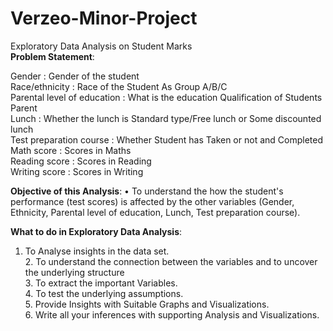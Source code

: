 # Verzeo-Minor-Project
Exploratory Data Analysis on Student Marks
<br>
<b>Problem Statement</b>:<br>

Gender                                     : Gender of the student<br>
Race/ethnicity                             : Race of the Student As Group A/B/C<br>
Parental level of education                : What is the education Qualification of Students Parent<br>
Lunch                                      : Whether the lunch is Standard type/Free lunch or Some discounted lunch<br>
Test preparation course                    : Whether Student has Taken or not and Completed<br>
Math score                                 : Scores in Maths<br>
Reading score                              : Scores in Reading<br>
Writing score                              : Scores in Writing<br>


<b>Objective of this Analysis</b>:
•	To understand the how the student's performance (test scores) is affected by the other variables (Gender, Ethnicity, Parental level of education, Lunch, Test preparation course).<br>

<b>What to do in  Exploratory Data Analysis</b>:<br>
1.	To Analyse insights in the data set.
<br>2.	To understand the connection between the variables and to uncover the underlying structure
<br>3.	To extract the important Variables.
<br>4.	To test the underlying assumptions.
<br>5.	Provide Insights with Suitable Graphs and Visualizations.
<br>6.	Write all your inferences with supporting Analysis and Visualizations.

